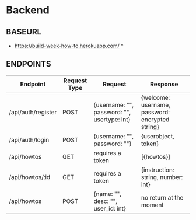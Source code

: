 # Backend

## BASEURL

- https://build-week-how-to.herokuapp.com/ \*

## ENDPOINTS

| Endpoint           | Request Type | Request                                     | Response                                        |
| ------------------ | ------------ | ------------------------------------------- | ----------------------------------------------- |
| /api/auth/register | POST         | {username: "", password: "", usertype: int} | {welcome: username, password: encrypted string} |
| /api/auth/login    | POST         | {username: "", password: ""}                | {userobject, token}                             |
| /api/howtos        | GET          | requires a token                            | [{howtos}]                                      |
| /api/howtos/:id    | GET          | requires a token                            | {instruction: string, number: int}              |
| /api/howtos        | POST         | {name: "", desc: "", user_id: int}          | no return at the moment                         |
